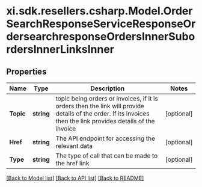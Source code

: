 # xi.sdk.resellers.csharp.Model.OrderSearchResponseServiceResponseOrdersearchresponseOrdersInnerSubordersInnerLinksInner

## Properties

Name | Type | Description | Notes
------------ | ------------- | ------------- | -------------
**Topic** | **string** | topic being orders or invoices, if it is orders then the link will provide details of the order. If its invoices then the link provides details of the invoice | [optional] 
**Href** | **string** | The API endpoint for accessing the relevant data | [optional] 
**Type** | **string** | The type of call that can be made to the href link | [optional] 

[[Back to Model list]](../README.md#documentation-for-models) [[Back to API list]](../README.md#documentation-for-api-endpoints) [[Back to README]](../README.md)

